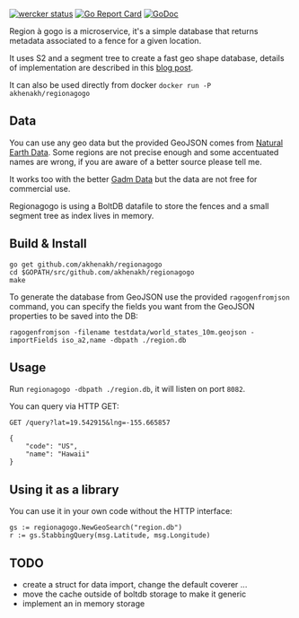 [![wercker status](https://app.wercker.com/status/82617ea8fffe1b93a6956c7ba5559365/s/master "wercker status")](https://app.wercker.com/project/byKey/82617ea8fffe1b93a6956c7ba5559365) [![Go Report Card](https://goreportcard.com/badge/github.com/akhenakh/regionagogo)](https://goreportcard.com/report/github.com/akhenakh/regionagogo)  [![GoDoc](https://godoc.org/github.com/akhenakh/regionagogo?status.svg)](https://godoc.org/github.com/akhenakh/regionagogo)

Region à gogo is a microservice, it's a simple database that returns metadata associated to a fence for a given location.

It uses S2 and a segment tree to create a fast geo shape database, details of implementation are described in this [blog post](http://blog.nobugware.com/post/2016/geo_db_s2_region_polygon).

It can also be used directly from docker `docker run -P akhenakh/regionagogo`

## Data
You can use any geo data but the provided GeoJSON comes from [Natural Earth Data](http://www.naturalearthdata.com/).
Some regions are not precise enough and some accentuated names are wrong, if you are aware of a better source please tell me.

It works too with the better [Gadm Data](http://gadm.org/version2) but the data are not free for commercial use.    

Regionagogo is using a BoltDB datafile to store the fences and a small segment tree as index lives in memory.  

## Build & Install
```
go get github.com/akhenakh/regionagogo
cd $GOPATH/src/github.com/akhenakh/regionagogo
make
```

To generate the database from GeoJSON use the provided `ragogenfromjson` command, you can specify the fields you want from the GeoJSON properties to be saved into the DB:
```
ragogenfromjson -filename testdata/world_states_10m.geojson -importFields iso_a2,name -dbpath ./region.db
```

## Usage
Run `regionagogo -dbpath ./region.db`, it will listen on port `8082`.

You can query via HTTP GET:

```
GET /query?lat=19.542915&lng=-155.665857

{
    "code": "US",
    "name": "Hawaii"
}

```

## Using it as a library
You can use it in your own code without the HTTP interface:  

```
gs := regionagogo.NewGeoSearch("region.db")
r := gs.StabbingQuery(msg.Latitude, msg.Longitude)
```

## TODO
- create a struct for data import, change the default coverer ...
- move the cache outside of boltdb storage to make it generic 
- implement an in memory storage
